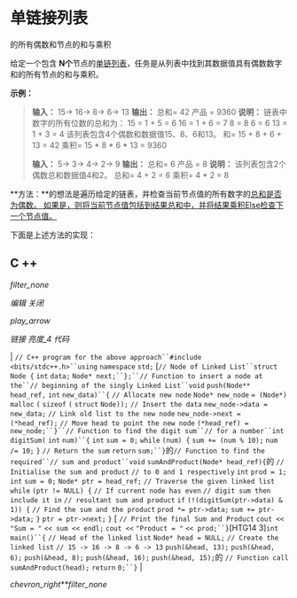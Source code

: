 # 单链接列表

的所有偶数和节点的和与乘积

给定一个包含 **N个**节点的[单链列表](https://www.geeksforgeeks.org/data-structures/linked-list/singly-linked-list/)，任务是从列表中找到其数据值具有偶数数字和的所有节点的和与乘积。

**示例：**

> **输入：** 15-> 16-> 8-> 6-> 13
> **输出：**
> 总和= 42
> 产品 = 9360
> **说明：**
> 链表中数字的所有位数的总和为：
> 15 = 1 + 5 = 6
> 16 = 1 + 6 = 7
> 8 = 8
> 6 = 6
> 13 = 1 + 3 = 4
> 该列表包含4个偶数和数据值15、8、6和13。
> 和= 15 + 8 + 6 + 13 = 42
> 乘积= 15 * 8 * 6 * 13 = 9360
> 
> **输入：** 5-> 3-> 4-> 2-> 9
> **输出：**
> 总和= 6
> 产品 = 8
> **说明：**
> 该列表包含2个偶数总和数据值4和2。
> 总和= 4 + 2 = 6
> 乘积= 4 * 2 = 8

**方法：**的想法是遍历给定的链表，并检查当前节点值的所有数字的[总和是否为偶数。 如果是，则将当前节点值包括到结果总和中，并将结果乘积Else检查下一个节点值。](https://www.geeksforgeeks.org/program-for-sum-of-the-digits-of-a-given-number/)

下面是上述方法的实现：

## C ++

*filter_none*

*编辑*
*关闭*

*play_arrow*

*链接*
*亮度_4*
*代码*

| `// C++ program for the above approach``#include <bits/stdc++.h>``using` `namespace` `std;` [`// Node of Linked List``struct` `Node {` `int` `data;` `Node* next;``};``// Function to insert a node at the``// beginning of the singly Linked List``void` `push(Node** head_ref,` `int` `new_data)``{` `// Allocate new node` `Node* new_node` `= (Node*)` `malloc` `(` `sizeof` `(` `struct` `Node));` `// Insert the data` `new_node->data = new_data;` `// Link old list to the new node` `new_node->next = (*head_ref);` `// Move head to point the new node` `(*head_ref) = new_node;``}``// Function to find the digit sum``// for a number``int` `digitSum(` `int` `num)``{` `int` `sum = 0;` `while` `(num) {` `sum += (num % 10);` `num /= 10;` `}` `// Return the sum` `return` `sum;``}`的`// Function to find the required``// sum and product``void` `sumAndProduct(Node* head_ref)`​​`{`的 `// Initialise the sum and product` `// to 0 and 1 respectively` `int` `prod = 1;` `int` `sum = 0;` `Node* ptr = head_ref;` `// Traverse the given linked list` `while` `(ptr != NULL) {` `// If current node has even` `// digit sum then include it in` `// resultant sum and product` `if` `(!(digitSum(ptr->data) & 1)) {` `// Find the sum and the product` `prod *= ptr->data;` `sum += ptr->data;` `}` `ptr = ptr->next;` `}` [ `// Print the final Sum and Product` `cout <<` `"Sum = "` `<< sum << endl;` `cout <<` `"Product = "` `<< prod;``}`[HTG14 3]`int` `main()``{` `// Head of the linked list` `Node* head = NULL;` `// Create the linked list` `// 15 -> 16 -> 8 -> 6 -> 13` `push(&head, 13);` `push(&head, 6);` `push(&head, 8);` `push(&head, 16);` `push(&head, 15);`的 `// Function call` `sumAndProduct(head);` `return` `0;``}` |

*chevron_right**filter_none*